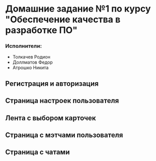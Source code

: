 # Домашние задание №1 по курсу "Обеспечение качества в разработке ПО"

### Исполнители:
- Толкачев Родион
- Доллматов Федор
- Атрошко Никита

## Регистрация и авторизация

## Страница настроек пользователя

## Лента с выбором карточек

## Страница с мэтчами пользователя

## Страница с чатами
